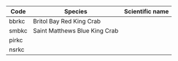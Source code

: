 Code  | Species                       | Scientific name
------|-------------------------------|----------------
bbrkc | Britol Bay Red King Crab      |
smbkc | Saint Matthews Blue King Crab |
pirkc |                               |
nsrkc |                               |
